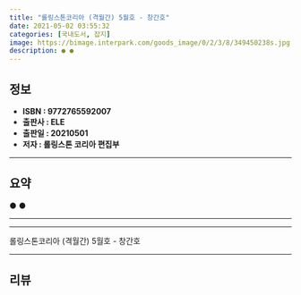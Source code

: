 ```yaml
---
title: "롤링스톤코리아 (격월간) 5월호 - 창간호"
date: 2021-05-02 03:55:32
categories: [국내도서, 잡지]
image: https://bimage.interpark.com/goods_image/0/2/3/8/349450238s.jpg
description: ● ●
---
```


## **정보**

- **ISBN : 9772765592007**
- **출판사 : ELE**
- **출판일 : 20210501**
- **저자 : 롤링스톤 코리아 편집부**

------



## **요약**

●  ●  

------



------


롤링스톤코리아 (격월간) 5월호 - 창간호 

------


## **리뷰** 

